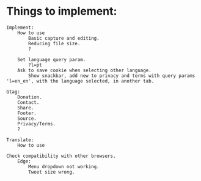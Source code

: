 # Things to implement:
    Implement:
        How to use
            Basic capture and editing.
            Reducing file size.
            ?

        Set language query param.
            ?l=pt
        Ask to save cookie when selecting other language.
            Show snackbar, add new to privacy and terms with query params 'l=en_en', with the language selected, in another tab.

    Gtag:
        Donation.
        Contact.
        Share.
        Footer.
        Source.
        Privacy/Terms.
        ?

    Translate:
        How to use

    Check compatibility with other browsers.
        Edge:
            Menu dropdown not working.
            Tweet size wrong.